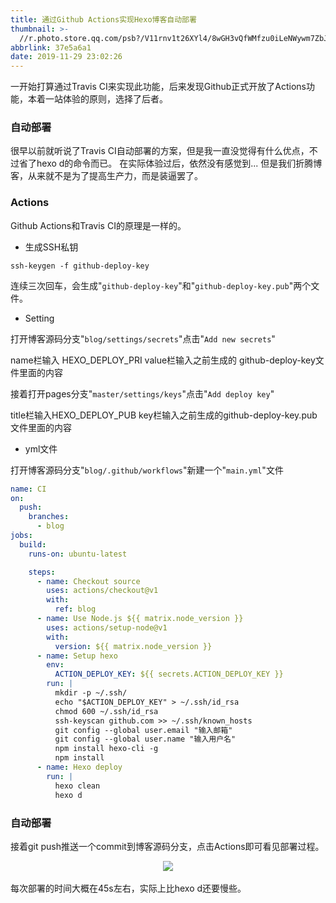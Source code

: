 ```yaml
---
title: 通过Github Actions实现Hexo博客自动部署
thumbnail: >-
  //r.photo.store.qq.com/psb?/V11rnv1t26XYl4/8wGH3vQfWMfzu0iLeNWywm7ZbJUEDX0*71NQAbs8OrE!/r/dL8AAAAAAAAAnull&bo=sAQQArAEEAIRCT4!&rf=photolist&t=5_yake_qzoneimgout.png
abbrlink: 37e5a6a1
date: 2019-11-29 23:02:26
---
```


一开始打算通过Travis CI来实现此功能，后来发现Github正式开放了Actions功能，本着一站体验的原则，选择了后者。

<!--more-->

### 自动部署

很早以前就听说了Travis CI自动部署的方案，但是我一直没觉得有什么优点，不过省了hexo d的命令而已。
在实际体验过后，依然没有感觉到...
但是我们折腾博客，从来就不是为了提高生产力，而是装逼罢了。

### Actions

Github Actions和Travis CI的原理是一样的。
- 生成SSH私钥

```git
ssh-keygen -f github-deploy-key
```
连续三次回车，会生成"`github-deploy-key`"和"`github-deploy-key.pub`"两个文件。

- Setting

打开博客源码分支"`blog/settings/secrets`"点击"`Add new secrets`"

name栏输入 HEXO_DEPLOY_PRI
value栏输入之前生成的 github-deploy-key文件里面的内容

接着打开pages分支"`master/settings/keys`"点击"`Add deploy key`"

title栏输入HEXO_DEPLOY_PUB
key栏输入之前生成的github-deploy-key.pub文件里面的内容

- yml文件

打开博客源码分支"`blog/.github/workflows`"新建一个"`main.yml`"文件

```yml
name: CI
on:
  push:
    branches:
      - blog
jobs:
  build:
    runs-on: ubuntu-latest

    steps:
      - name: Checkout source
        uses: actions/checkout@v1
        with:
          ref: blog
      - name: Use Node.js ${{ matrix.node_version }}
        uses: actions/setup-node@v1
        with:
          version: ${{ matrix.node_version }}
      - name: Setup hexo
        env:
          ACTION_DEPLOY_KEY: ${{ secrets.ACTION_DEPLOY_KEY }}
        run: |
          mkdir -p ~/.ssh/
          echo "$ACTION_DEPLOY_KEY" > ~/.ssh/id_rsa
          chmod 600 ~/.ssh/id_rsa
          ssh-keyscan github.com >> ~/.ssh/known_hosts
          git config --global user.email "输入邮箱"
          git config --global user.name "输入用户名"
          npm install hexo-cli -g
          npm install
      - name: Hexo deploy
        run: |
          hexo clean
          hexo d
```
### 自动部署

接着git push推送一个commit到博客源码分支，点击Actions即可看见部署过程。

<div align=center><img src="//r.photo.store.qq.com/psb?/V11rnv1t2fVV1f/2hXYYLvW48mRt9MqRvi5v5uaA9bzD9bDdmLs2xbbIuc!/r/dLYAAAAAAAAA&bo=DwMSAg8DEgIDCSw!&rf=viewer_4_yake_qzoneimgout.png"></div>
<br>
每次部署的时间大概在45s左右，实际上比hexo d还要慢些。
